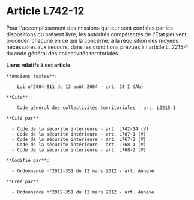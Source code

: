 # Article L742-12

Pour l'accomplissement des missions qui leur sont confiées par les dispositions du présent livre, les autorités compétentes
de l'Etat peuvent procéder, chacune en ce qui la concerne, à la réquisition des moyens nécessaires aux secours, dans les
conditions prévues à l'article L. 2215-1 du code général des collectivités territoriales.

**Liens relatifs à cet article**

	**Anciens textes**:

	  - Loi n°2004-811 du 13 août 2004 - art. 28 I (Ab)

	**Cite**:

	  - Code général des collectivités territoriales - art. L2215-1

	**Cité par**:

	  - Code de la sécurité intérieure - art. L742-14 (V)
	  - Code de la sécurité intérieure - art. L767-1 (V)
	  - Code de la sécurité intérieure - art. L767-2 (V)
	  - Code de la sécurité intérieure - art. L768-1 (V)
	  - Code de la sécurité intérieure - art. L768-2 (V)

	**Codifié par**:

	  - Ordonnance n°2012-351 du 12 mars 2012 - art. Annexe

	**Créé par**:

	  - Ordonnance n°2012-351 du 12 mars 2012 - art. Annexe
